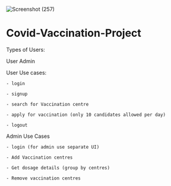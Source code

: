![Screenshot (257)](https://user-images.githubusercontent.com/68262020/185231732-5b1ba346-2636-4ba9-94e6-059c3f0ccef8.png)
# Covid-Vaccination-Project
 Types of Users:

 User
 Admin


 User Use cases:

	- login

	- signup

	- search for Vaccination centre

	- apply for vaccination (only 10 candidates allowed per day)

	- logout


 Admin Use Cases

 	- login (for admin use separate UI)

 	- Add Vaccination centres

 	- Get dosage details (group by centres)

 	- Remove vaccination centres

